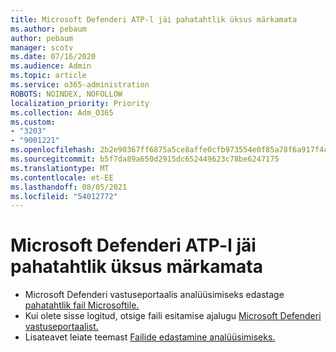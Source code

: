 ```yaml
---
title: Microsoft Defenderi ATP-l jäi pahatahtlik üksus märkamata
ms.author: pebaum
author: pebaum
manager: scotv
ms.date: 07/16/2020
ms.audience: Admin
ms.topic: article
ms.service: o365-administration
ROBOTS: NOINDEX, NOFOLLOW
localization_priority: Priority
ms.collection: Adm_O365
ms.custom:
- "3203"
- "9001221"
ms.openlocfilehash: 2b2e90367ff6875a5ce8affe0cfb973554e0f85a78f6a917f4c520640018ac93
ms.sourcegitcommit: b5f7da89a650d2915dc652449623c78be6247175
ms.translationtype: MT
ms.contentlocale: et-EE
ms.lasthandoff: 08/05/2021
ms.locfileid: "54012772"
---
```

# <a name="microsoft-defender-atp-missed-a-malicious-item"></a>Microsoft Defenderi ATP-l jäi pahatahtlik üksus märkamata

- Microsoft Defenderi vastuseportaalis analüüsimiseks edastage [pahatahtlik fail Microsoftile.](https://www.microsoft.com/wdsi/filesubmission/) 
- Kui olete sisse logitud, otsige faili esitamise ajalugu [Microsoft Defenderi vastuseportaalist.](https://www.microsoft.com/wdsi/submissionhistory)
- Lisateavet leiate teemast [Failide edastamine analüüsimiseks.](/windows/security/threat-protection/intelligence/submission-guide)